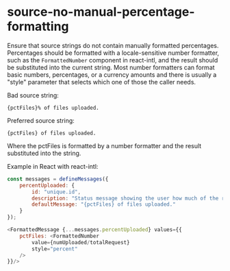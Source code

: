 # source-no-manual-percentage-formatting

Ensure that source strings do not contain manually formatted percentages.
Percentages should be formatted with a locale-sensitive number formatter,
such as the `FormattedNumber` component in react-intl, and the result
should be substituted into the current string. Most number formatters can
format basic numbers, percentages, or a currency amounts and there is
usually a "style" parameter that selects which one of those the caller needs.

Bad source string:

```
{pctFiles}% of files uploaded.
```

Preferred source string:

```
{pctFiles} of files uploaded.
```

Where the pctFiles is formatted by a number formatter and the result
substituted into the string.

Example in React with react-intl:

```js
const messages = defineMessages({
    percentUploaded: {
        id: "unique.id",
        description: "Status message showing the user how much of the requested files have been uploaded so far.",
        defaultMessage: "{pctFiles} of files uploaded."
    }
});

<FormattedMessage {...messages.percentUploaded} values={{
    pctFiles: <FormattedNumber
        value={numUploaded/totalRequest}
        style="percent"
    />
}}/>
```